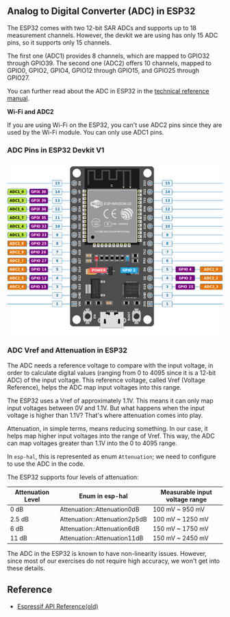 ## Analog to Digital Converter (ADC) in ESP32

The ESP32 comes with two 12-bit SAR ADCs and supports up to 18 measurement channels. However, the devkit we are using has only 15 ADC pins, so it supports only 15 channels.

The first one (ADC1) provides 8 channels, which are mapped to GPIO32 through GPIO39. The second one (ADC2) offers 10 channels, mapped to GPIO0, GPIO2, GPIO4, GPIO12 through GPIO15, and GPIO25 through GPIO27.

You can further read about the ADC in ESP32 in the [technical reference manual](https://www.espressif.com/sites/default/files/documentation/esp32_technical_reference_manual_en.pdf#page=639&zoom=100,76,1020).

<div class="alert-box alert-box-warning">
    <span class="icon"><i class="fa fa-warning"></i></span>
    <div class="alert-content">
        <b class="alert-title">Wi-Fi and ADC2</b>
        <p>If you are using Wi-Fi on the ESP32, you can't use ADC2 pins since they are used by the Wi-Fi module. You can only use ADC1 pins.</p>
    </div>
</div>

### ADC Pins in ESP32 Devkit V1
[![ADC ESP32 DevKit V1 pinout diagram](../images/ESP32-DevKit-V1-Pinout-Diagram-adc-pins.png)](../images/ESP32-DevKit-V1-Pinout-Diagram-adc-pins.png)

### ADC Vref and Attenuation in ESP32

The ADC needs a reference voltage to compare with the input voltage, in order to calculate digital values (ranging from 0 to 4095 since it is a 12-bit ADC) of the input voltage. This reference voltage, called Vref (Voltage Reference), helps the ADC map input voltages into this range.

The ESP32 uses a Vref of approximately 1.1V. This means it can only map input voltages between 0V and 1.1V. But what happens when the input voltage is higher than 1.1V? That's where attenuation comes into play.

Attenuation, in simple terms, means reducing something. In our case, it helps map higher input voltages into the range of Vref. This way, the ADC can map voltages greater than 1.1V into the 0 to 4095 range.

In `esp-hal`, this is represented as enum `Attenuation`; we need to configure to use the ADC in the code.

The ESP32 supports four levels of attenuation:

| **Attenuation Level** | **Enum in esp-hal**         | **Measurable input voltage range** |
|-----------------------|------------------------------|-----------------------------------|
| 0 dB                  | Attenuation::Attenuation0dB   | 100 mV ~ 950 mV                  |
| 2.5 dB                | Attenuation::Attenuation2p5dB | 100 mV ~ 1250 mV                 |
| 6 dB                  | Attenuation::Attenuation6dB   | 150 mV ~ 1750 mV                 |
| 11 dB                 | Attenuation::Attenuation11dB  | 150 mV ~ 2450 mV                 |


The ADC in the ESP32 is known to have non-linearity issues. However, since most of our exercises do not require high accuracy, we won't get into these details.
 
## Reference
- [Espressif API Reference(old)](https://docs.espressif.com/projects/esp-idf/en/v4.4/esp32s3/api-reference/peripherals/adc.html)
